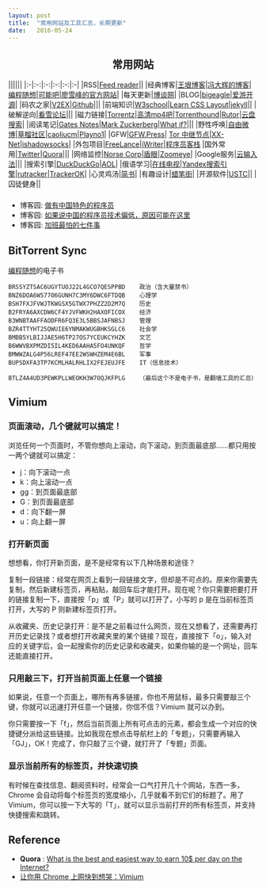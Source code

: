 ```yaml
---
layout: post
title:  "常用网站及工具汇总，长期更新"
date:   2016-05-24
---
```


## <center> 常用网站 </center>


||||||
|:-|:-:|:-:|:-:|:-:|:-|
|RSS|[Feed reader](http://feedreader.com/)||
|经典博客|[王垠博客](https://www.yinwang.org)|[冯大辉的博客](http://dbanotes.net/)|[编程随想](https://program-think.blogspot.com)|[可能吧](https://kenengba.com/)|[廖雪峰的官方网站](http://www.liaoxuefeng.com/)|
|每天更新|[博谈网](https://botanwang.com/)|
|BLOG|[bigeagle](https://bigeagle.me/)|[爱游开源](http://www.au92.com/)|
|码农之家|[V2EX](https://www.v2ex.com)|[Github](https://www.github.com)|||
|前端知识|[W3school](http://www.w3school.com.cn/)|[Learn CSS Layout](http://learnlayout.com/)|[jekyll](https://jekyllrb.com)||
|破解逆向|[看雪论坛](http://bbs.pediy.com/)|||
|磁力链接|[Torrentz](https://torrentz.eu/)|[高清mp4吧](http://www.mp4ba.com/)|[Torrenthound](http://www.torrenthound.com)|[Rutor](http://new-rutor.org/)|[云盘搜索](http://pan.ibying.com/)|
|阅读笔记|[Gates Notes](https://www.gatesnotes.com/)|[Mark Zuckerberg](http://www.ayearofbooks.net/)|[What if?](https://whatif.xkcd.com/)|||
|野性呼唤|[自由微博](https://freeweibo.com)|[草榴社区](http://t66y.com)|[caoliucm](https://groups.yahoo.com/neo/groups/caoliucm/info)|[Playno1](http://www.playno1.com/)|
|GFW|[GFW.Press](http://gfw.press/)| [Tor 中继节点](https://bridges.torproject.org/)|[XX-Net](https://github.com/XX-net/XX-Net)|[ishadowsocks](http://www.ishadowsocks.org/)|
|外包项目|[FreeLance](http://www.freelance.com/)|[iWriter](https://www.iwriter.com/)|[程序员客栈](https://www.proginn.com/)
|国外常用|[Twitter](https://twitter.com)|[Quora](https://www.quora.com)|||
|网络监控|[Norse Corp](http://map.norsecorp.com/)|[盾眼](http://www.yundun.com/report/ccwaf)|[Zoomeye](https://www.zoomeye.org)|
|Google服务|[云输入法](https://www.google.com/inputtools/try/)|||
|搜索引擎|[DuckDuckGo](https://duckduckgo.com)|[AOL](http://www.aol.com)|
|俄语学习|[在线电视](http://www.moskvatv.org/)|[Yandex搜索引擎](https://www.yandex.ru/)|[rutracker](http://rutracker.org/forum/index.php)|[TrackerOK](http://www.trackerok.com/)|
|心灵鸡汤|[简书](http://www.jianshu.com)|
|有趣设计|[蜡笔街](http://www.labijie.com/designer)|
|开源软件|[USTC](http://mirrors.ustc.edu.cn/)|[]()|
|囚徒健身|[](http://ambitionathletics.com)|


### <center> </center>

- 博客园: [做有中国特色的程序员](http://www.cnblogs.com/shiyuxinglan/archive/2012/07/27/2611021.html)
- 博客园: [如果说中国的程序员技术偏低，原因可能在这里](http://www.cnblogs.com/shiyuxinglan/archive/2010/05/17/1737057.html)
- 博客园: [加班最怕的七件事](http://www.cnblogs.com/shiyuxinglan/archive/2012/07/21/2603342.html)



## BitTorrent Sync

[编程随想](https://github.com/programthink/books)的电子书

```
BRSSYZTSAC6UGYTUOJ22L4GCO7QESPPBD    政治（含大量禁书）
BNZ6DOA6W577O6GUNH7C3MY6DWC6FTDQB    心理学
BSH7FXJFVWJTKWGSX5GTWX7PHZZ2D2M7Q    历史
B2FRYA6AXCDW6CF4YJVFWKH2HAXOFICOX    经济
B3WNBTAAFFAODFR6FQ3E3L5BBSJAFNBSJ    管理
BZR4TTYHT25QWUIE6YNMAKWUGBHKSGLC6    社会学
BMBB5YLBIJJAE5H6TP27OS7YCEUKCYHZK    文艺
B6WWVBXPMZDI5IL4KED6AAHA5FO4UNKQF    哲学
BMWWZALG4P56LREF47EE2WSWHZEM4E6BL    军事
BUPSDXFA3TP7KCMLHALRHLIX2FEJEUJFE    IT（信息技术）

BTLZ4A4UD3PEWKPLLWEOKH3W7OQJKFPLG    （最后这个不是电子书，是翻墙工具的汇总）
```

## Vimium

### 页面滚动，几个键就可以搞定！

浏览任何一个页面时，不管你想向上滚动，向下滚动，到页面最底部……都只用按一两个键就可以搞定：

- j：向下滚动一点
- k：向上滚动一点
- gg：到页面最底部
- G：到页面最底部
- d：向下翻一屏
- u：向上翻一屏

### 打开新页面

想想看，你打开新页面，是不是经常有以下几种场景和途径？

复制一段链接：经常在网页上看到一段链接文字，但却是不可点的。原来你需要先复制，然后新建标签页，再粘贴，敲回车后才能打开。现在呢？你只需要把要打开的链接复制一下，直接按「p」或「P」就可以打开了，小写的 p 是在当前标签页打开，大写的 P 则新建标签页打开。

从收藏夹、历史记录打开：是不是之前看过什么网页，现在又想看了，还需要再打开历史记录找？或者想打开收藏夹里的某个链接？现在，直接按下「o」，输入对应的关键字后，会一起搜索你的历史记录和收藏夹，如果你输的是一个网址，回车还能直接打开。

### 只用敲三下，打开当前页面上任意一个链接

如果说，任意一个页面上，哪所有再多链接，你也不用鼠标，最多只需要敲三个键，你就可以迅速打开任意一个链接，你信不信？Vimium 就可以办到。

你只需要按一下「f」，然后当前页面上所有可点击的元素，都会生成一个对应的快捷键分派给这些链接。比如我现在想点击导航栏上的「专题」，只需要再输入「GJ」，OK！完成了，你只敲了三个键，就打开了「专题」页面。

### 显示当前所有的标签页，并快速切换

有时候在查找信息、翻阅资料时，经常会一口气打开几十个网站，东西一多，Chrome 会自动将每个标签页的宽度缩小，几乎就看不到它们的标题了。用了 Vimium，你可以按一下大写的「T」，就可以显示当前打开的所有标签页，并支持快捷搜索和跳转。



## Reference

 - **Quora** : [What is the best and easiest way to earn 10$ per day on the Internet?](https://www.quora.com/What-is-the-best-and-easiest-way-to-earn-10-per-day-on-the-internet)
- [让你用 Chrome 上网快到想哭：Vimium](http://sspai.com/27723)
